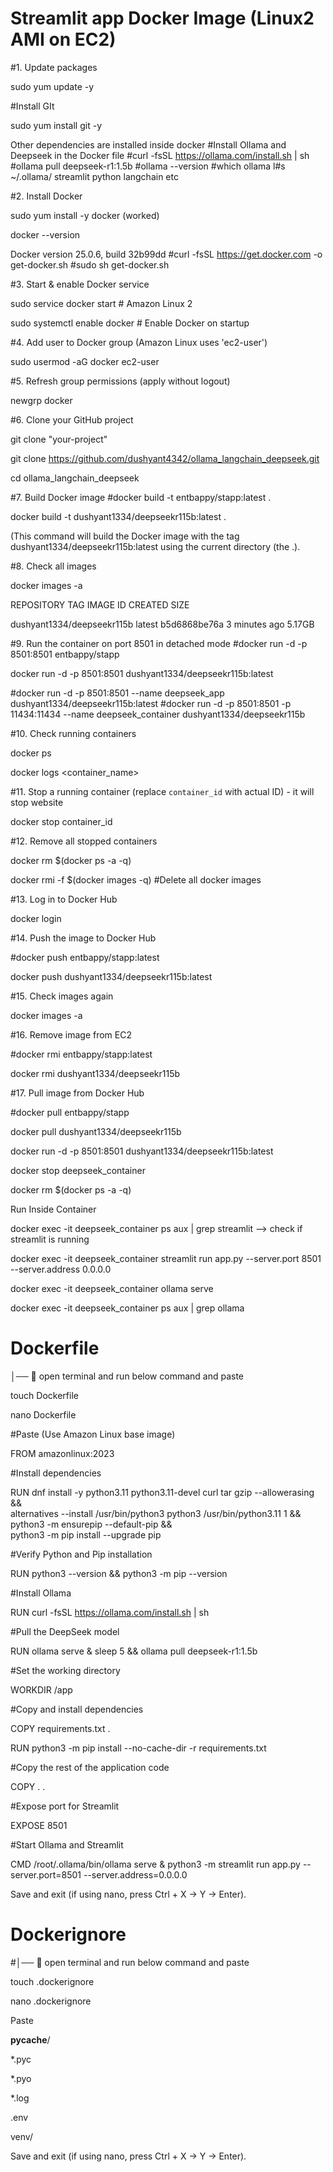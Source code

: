 # Streamlit app Docker Image (Linux2 AMI on EC2)

#1. Update packages

sudo yum update -y

#Install GIt

sudo yum install git -y


Other dependencies are installed inside docker
#Install Ollama and Deepseek in the Docker file
#curl -fsSL https://ollama.com/install.sh | sh
#ollama pull deepseek-r1:1.5b
#ollama --version
#which ollama
l#s ~/.ollama/
streamlit
python
langchain etc


#2. Install Docker

sudo yum install -y docker (worked)

docker --version

Docker version 25.0.6, build 32b99dd
#curl -fsSL https://get.docker.com -o get-docker.sh
#sudo sh get-docker.sh

#3. Start & enable Docker service

sudo service docker start   # Amazon Linux 2

sudo systemctl enable docker  # Enable Docker on startup
 
#4. Add user to Docker group (Amazon Linux uses 'ec2-user')

sudo usermod -aG docker ec2-user

#5. Refresh group permissions (apply without logout)

newgrp docker

#6. Clone your GitHub project

git clone "your-project"

git clone https://github.com/dushyant4342/ollama_langchain_deepseek.git

cd ollama_langchain_deepseek

#7. Build Docker image
#docker build -t entbappy/stapp:latest .  

docker build -t dushyant1334/deepseekr115b:latest .

(This command will build the Docker image with the tag dushyant1334/deepseekr115b:latest using the current directory (the .).

#8. Check all images

docker images -a

REPOSITORY                   TAG       IMAGE ID       CREATED         SIZE

dushyant1334/deepseekr115b   latest    b5d6868be76a   3 minutes ago   5.17GB

#9. Run the container on port 8501 in detached mode
#docker run -d -p 8501:8501 entbappy/stapp

docker run -d -p 8501:8501 dushyant1334/deepseekr115b:latest

#docker run -d -p 8501:8501 --name deepseek_app dushyant1334/deepseekr115b:latest
#docker run -d -p 8501:8501 -p 11434:11434 --name deepseek_container dushyant1334/deepseekr115b

#10. Check running containers

docker ps

docker logs <container_name>


#11. Stop a running container (replace `container_id` with actual ID) - it will stop website

docker stop container_id

#12. Remove all stopped containers

docker rm $(docker ps -a -q)

docker rmi -f $(docker images -q) #Delete all docker images

#13. Log in to Docker Hub

docker login

#14. Push the image to Docker Hub

#docker push entbappy/stapp:latest

docker push dushyant1334/deepseekr115b:latest

#15. Check images again

docker images -a

#16. Remove image from EC2

#docker rmi entbappy/stapp:latest

docker rmi dushyant1334/deepseekr115b

#17. Pull image from Docker Hub

#docker pull entbappy/stapp

docker pull dushyant1334/deepseekr115b

docker run -d -p 8501:8501 dushyant1334/deepseekr115b:latest

docker stop deepseek_container

docker rm $(docker ps -a -q)


Run Inside Container

docker exec -it deepseek_container ps aux | grep streamlit —> check if streamlit is running

docker exec -it deepseek_container streamlit run app.py --server.port 8501 --server.address 0.0.0.0

docker exec -it deepseek_container ollama serve

docker exec -it deepseek_container ps aux | grep ollama




# Dockerfile

│── 📄 open terminal and run below command and paste 

touch Dockerfile

nano Dockerfile


#Paste (Use Amazon Linux base image)

FROM amazonlinux:2023

#Install dependencies

RUN dnf install -y python3.11 python3.11-devel curl tar gzip --allowerasing && \
    alternatives --install /usr/bin/python3 python3 /usr/bin/python3.11 1 && \
    python3 -m ensurepip --default-pip && \
    python3 -m pip install --upgrade pip

#Verify Python and Pip installation

RUN python3 --version && python3 -m pip --version

#Install Ollama

RUN curl -fsSL https://ollama.com/install.sh | sh

#Pull the DeepSeek model

RUN ollama serve & sleep 5 && ollama pull deepseek-r1:1.5b

#Set the working directory

WORKDIR /app

#Copy and install dependencies

COPY requirements.txt .

RUN python3 -m pip install --no-cache-dir -r requirements.txt

#Copy the rest of the application code

COPY . .

#Expose port for Streamlit

EXPOSE 8501

#Start Ollama and Streamlit

CMD /root/.ollama/bin/ollama serve & python3 -m streamlit run app.py --server.port=8501 --server.address=0.0.0.0

Save and exit (if using nano, press Ctrl + X → Y → Enter).



# Dockerignore

#│── 📄 open terminal and run below command and paste 

touch .dockerignore

nano .dockerignore

Paste

__pycache__/

*.pyc

*.pyo

*.log

.env

venv/

Save and exit (if using nano, press Ctrl + X → Y → Enter).



